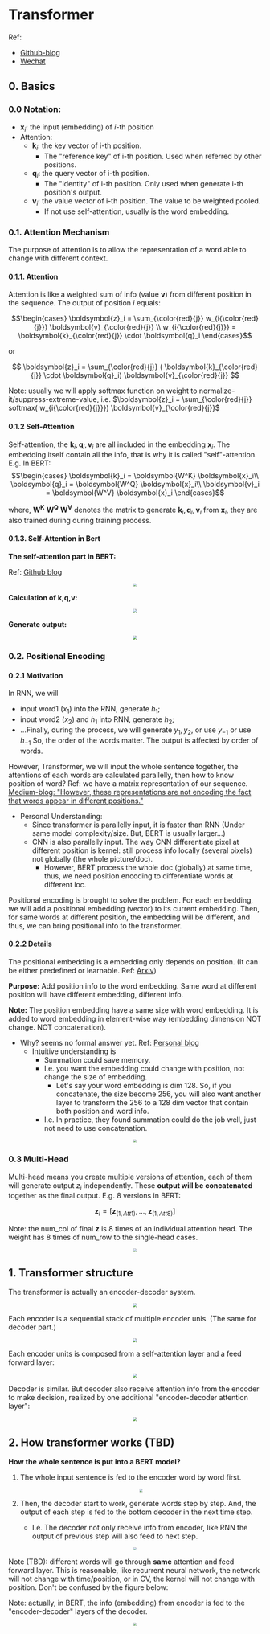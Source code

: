 # Transformer

Ref: 
- [Github-blog](http://jalammar.github.io/illustrated-transformer/)
- [Wechat](https://mp.weixin.qq.com/s?__biz=MzI1NjQ0Mzc1Mw==&mid=2247496823&idx=1&sn=7517e2b8c225b79b2bb54ae6a5c40cf7&source=41#wechat_redirect)

## 0. Basics

### 0.0 Notation:

- $\boldsymbol{x}_i$: the input (embedding) of $i$-th position
- Attention:
  - $\boldsymbol{k}_i$: the key vector of i-th position. 
    - The "reference key" of i-th position. Used when referred by other positions.
  - $\boldsymbol{q}_i$: the query vector of i-th position.
    - The "identity" of i-th position. Only used when generate i-th position's output.
  - $\boldsymbol{v}_i$: the value vector of i-th position. The value to be weighted pooled.
    - If not use self-attention, usually is the word embedding.

### 0.1. Attention Mechanism

The purpose of attention is to allow the representation of a word able to change with different context.

#### 0.1.1. Attention

Attention is like a weighted sum of info (value $\boldsymbol{v}$) from different position in the sequence. The output of position $i$ equals:

$$\begin{cases}
    \boldsymbol{z}_i = \sum_{\color{red}{j}} w_{i{\color{red}{j}}} \boldsymbol{v}_{\color{red}{j}}
    \\
    w_{i{\color{red}{j}}} =  \boldsymbol{k}_{\color{red}{j}} \cdot \boldsymbol{q}_i
\end{cases}$$

or 

$$ \boldsymbol{z}_i = \sum_{\color{red}{j}} ( \boldsymbol{k}_{\color{red}{j}} \cdot \boldsymbol{q}_i) \boldsymbol{v}_{\color{red}{j}} $$ 

Note: usually we will apply softmax function on weight to normalize-it/suppress-extreme-value, i.e. $\boldsymbol{z}_i = \sum_{\color{red}{j}} softmax( w_{i{\color{red}{j}}}) \boldsymbol{v}_{\color{red}{j}}$
#### 0.1.2 Self-Attention

Self-attention, the $\boldsymbol{k}_i,\boldsymbol{q}_i,\boldsymbol{v}_i$ are all included in the embedding $\boldsymbol{x}_i$. The embedding itself contain all the info, that is why it is called "self"-attention. E.g. In BERT:
$$\begin{cases}
    \boldsymbol{k}_i = \boldsymbol{W^K} \boldsymbol{x}_i\\
    \boldsymbol{q}_i = \boldsymbol{W^Q} \boldsymbol{x}_i\\
    \boldsymbol{v}_i = \boldsymbol{W^V} \boldsymbol{x}_i
\end{cases}$$

where, $\boldsymbol{W^K}$ $\boldsymbol{W^Q}$ $\boldsymbol{W^V}$ denotes the matrix to generate $\boldsymbol{k}_i,\boldsymbol{q}_i,\boldsymbol{v}_i$ from $\boldsymbol{x}_i$, they are also trained during during training process.

#### 0.1.3. Self-Attention in Bert

**The self-attention part in BERT:**

Ref: [Github blog](http://jalammar.github.io/illustrated-transformer/)


<div  align="center"><img src=http://jalammar.github.io/images/t/encoder_with_tensors.png
 style = "zoom:40%"></div> 


**Calculation of k,q,v:**

<div  align="center"><img src=http://jalammar.github.io/images/t/transformer_self_attention_vectors.png
 style = "zoom:50%"></div> 

 **Generate output:**

 <div  align="center"><img src=http://jalammar.github.io/images/t/self-attention-output.png
 style = "zoom:50%"></div> 


### 0.2. Positional Encoding

#### 0.2.1 Motivation

In RNN, we will
- input word1 ($x_1$) into the RNN, generate $h_1$; 
- input word2 ($x_2$) and $h_1$ into RNN, generate $h_2$;
- ...Finally, during the process, we will generate $y_1, y_2$, or use $y_{-1}$ or use $h_{-1}$
So, the order of the words matter. The output is affected by order of words.

However, Transformer, we will input the whole sentence together, the attentions of each words are calculated parallelly, then how to know position of word? Ref:  we have a matrix representation of our sequence. [Medium-blog: "However, these representations are not encoding the fact that words appear in different positions." ](https://medium.com/dissecting-bert/dissecting-bert-part-1-d3c3d495cdb3)

- Personal Understanding: 
  - Since transformer is parallelly input, it is faster than RNN (Under same model complexity/size. But, BERT is usually larger...)
  - CNN is also parallelly input. The way CNN differentiate pixel at different position is kernel: still process info locally (several pixels) not globally (the whole picture/doc). 
    - However, BERT process the whole doc (globally) at same time, thus, we need position encoding to differentiate words at different loc.

Positional encoding is brought to solve the problem. For each embedding, we will add a positional embedding (vector) to its current embedding. Then, for same words at different position, the embedding will be different, and thus, we can bring positional info to the transformer.



#### 0.2.2 Details

The positional embedding is a embedding only depends on position. (It can be either predefined or learnable. Ref: [Arxiv](https://arxiv.org/abs/2010.04903))

**Purpose:** Add position info to the word embedding. Same word at different position will have different embedding, different info.

**Note:** The position embedding have a same size with word embedding. It is added to word embedding in element-wise way (embedding dimension NOT change. NOT concatenation).

- Why? seems no formal answer yet. Ref: [Personal blog](https://kazemnejad.com/blog/transformer_architecture_positional_encoding/)
  - Intuitive understanding is 
    - Summation could save memory.
    - I.e. you want the embedding could change with position, not change the size of embedding. 
      - Let's say your word embedding is dim 128. So, if you concatenate, the size become 256, you will also want another layer to transform the 256 to a 128 dim vector that contain both position and word info. 
    - I.e. In practice, they found summation could do the job well, just not need to use concatenation.


<!-- Ref:
- [Personal blog](https://kazemnejad.com/blog/transformer_architecture_positional_encoding/) -->

 <div  align="center"><img src=https://d33wubrfki0l68.cloudfront.net/a76be57763d942798f8081b77edf8f078720cd45/bd31a/img/transformer_architecture_positional_encoding/model_arc.jpg
 style = "zoom:40%"></div> 





### 0.3 Multi-Head

Multi-head means you create multiple  versions of attention, each of them will generate output $z_i$ independently. These **output will be concatenated** together as the final output. E.g. 8 versions in BERT:

$$\boldsymbol{z}_i = [\boldsymbol{z}_{(1,Att1)},\dots, \boldsymbol{z}_{(1,Att8)}] $$

Note: the num_col of final $\boldsymbol{z}$ is 8 times of an individual attention head. The weight has 8 times of num_row to the single-head cases. 

 <div  align="center"><img src=http://jalammar.github.io/images/t/transformer_multi-headed_self-attention-recap.png
 style = "zoom:40%"></div> 


## 1. Transformer structure

The transformer is actually an encoder-decoder system. 

<div  align="center"><img src=http://jalammar.github.io/images/t/The_transformer_encoders_decoders.png
 style = "zoom:50%"></div> 

 Each encoder is a sequential stack of multiple encoder unis. (The same for decoder part.)

<div  align="center"><img src=http://jalammar.github.io/images/t/The_transformer_encoder_decoder_stack.png
 style = "zoom:50%"></div> 

Each encoder units is composed from a self-attention layer and a feed forward layer:

<div  align="center"><img src=http://jalammar.github.io/images/t/Transformer_encoder.png
 style = "zoom:50%"></div> 

Decoder is similar. But decoder also receive attention info from the encoder to make decision, realized by one additional "encoder-decoder attention layer":

<div  align="center"><img src=http://jalammar.github.io/images/t/Transformer_decoder.png style = "zoom:50%"></div> 




 ## 2. How transformer works (TBD)

**How the whole sentence is put into a BERT model?**

1. The whole input sentence is fed to the encoder word by word first.
    <div  align="center"><img src=http://jalammar.github.io/images/t/transformer_decoding_1.gif style = "zoom:40%"></div> 

2. Then, the decoder start to work, generate words step by step. And, the output of each step is fed to the bottom decoder in the next time step. 
   - I.e. The decoder not only receive info from encoder, like RNN the output of previous step will also feed to next step.

  <div  align="center"><img src=http://jalammar.github.io/images/t/transformer_decoding_2.gif style = "zoom:40%"></div> 

Note (TBD): different words will go through **same** attention and feed forward layer. This is reasonable, like recurrent neural network, the network will not change with time/position, or in CV, the kernel will not change with position. Don't be confused by the figure below:

Note: actually, in BERT, the info (embedding) from encoder is fed to the "encoder-decoder" layers of the decoder.

<div  align="center"><img src=http://jalammar.github.io/images/t/transformer_resideual_layer_norm_3.png style = "zoom:40%"></div> 